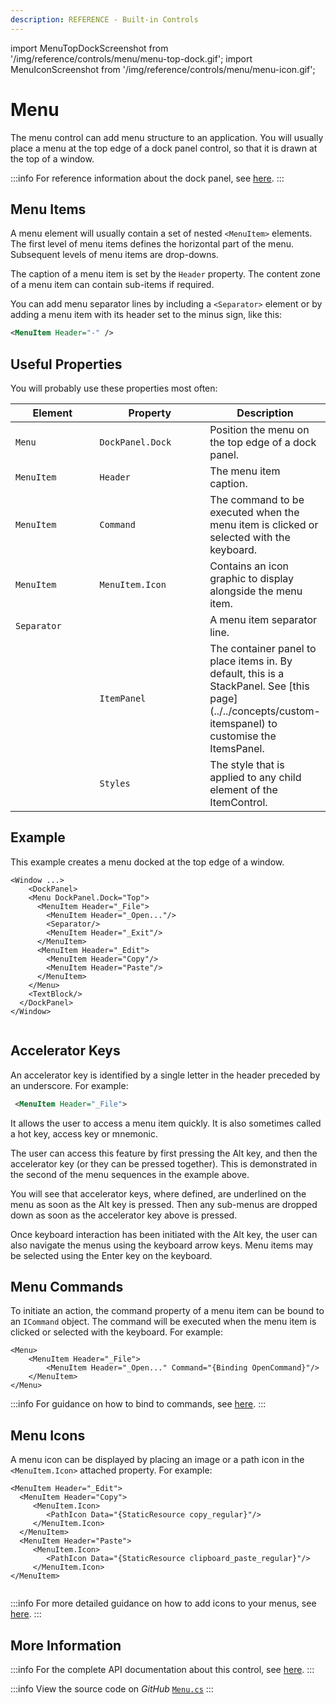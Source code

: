 ```yaml
---
description: REFERENCE - Built-in Controls
---
```


import MenuTopDockScreenshot from '/img/reference/controls/menu/menu-top-dock.gif';
import MenuIconScreenshot from '/img/reference/controls/menu/menu-icon.gif';

# Menu

The menu control can add menu structure to an application. You will usually place a menu at the top edge of a dock panel control, so that it is drawn at the top of a window.

:::info
For reference information about the dock panel, see [here](dockpanel.md).
:::

## Menu Items

A menu element will usually contain a set of nested `<MenuItem>` elements. The first level of menu items defines the horizontal part of the menu. Subsequent levels of menu items are drop-downs.

The caption of a menu item is set by the `Header` property. The content zone of a menu item can contain sub-items if required.

You can add menu separator lines by including a `<Separator>` element or by adding a menu item with its header set to the minus sign, like this:

```xml
<MenuItem Header="-" />
```

## Useful Properties

You will probably use these properties most often:

<table>
  <thead>
    <tr>
      <th width="147.33333333333331">Element</th>
      <th width="190">Property</th>
      <th>Description</th>
    </tr>
  </thead>
  <tbody>
    <tr>
      <td><code>Menu</code></td>
      <td><code>DockPanel.Dock</code></td>
      <td>Position the menu on the top edge of a dock panel.</td>
    </tr>
    <tr>
      <td><code>MenuItem</code></td>
      <td><code>Header</code></td>
      <td>The menu item caption.</td>
    </tr>
    <tr>
      <td><code>MenuItem</code></td>
      <td><code>Command</code></td>
      <td>The command to be executed when the menu item is clicked or selected with the keyboard.</td>
    </tr>
    <tr>
      <td><code>MenuItem</code></td>
      <td><code>MenuItem.Icon</code></td>
      <td>Contains an icon graphic to display alongside the menu item.</td>
    </tr>
    <tr>
      <td><code>Separator</code></td>
      <td></td>
      <td>A menu item separator line.</td>
    </tr>
    <tr>
      <td></td>
      <td><code>ItemPanel</code></td>
      <td>The container panel to place items in. By default, this is a StackPanel. See [this page](../../concepts/custom-itemspanel) to customise the ItemsPanel.</td>
    </tr>
    <tr>
      <td></td>
      <td><code>Styles</code></td>
      <td>The style that is applied to any child element of the ItemControl.</td>
    </tr>
  </tbody>
</table>

## Example

This example creates a menu docked at the top edge of a window.

```markup
<Window ...>
    <DockPanel>
    <Menu DockPanel.Dock="Top">
      <MenuItem Header="_File">
        <MenuItem Header="_Open..."/>
        <Separator/>
        <MenuItem Header="_Exit"/>
      </MenuItem>
      <MenuItem Header="_Edit">
        <MenuItem Header="Copy"/>
        <MenuItem Header="Paste"/>
      </MenuItem>
    </Menu>
    <TextBlock/>
  </DockPanel>
</Window>
```

<img src={MenuTopDockScreenshot} alt="" />

## Accelerator Keys

An accelerator key is identified by a single letter in the header preceded by an underscore. For example:

```xml
 <MenuItem Header="_File">
```

It allows the user to access a menu item quickly. It is also sometimes called a hot key, access key or mnemonic.

The user can access this feature by first pressing the Alt key, and then the accelerator key (or they can be pressed together). This is demonstrated in the second of the menu sequences in the example above.

You will see that accelerator keys, where defined, are underlined on the menu as soon as the Alt key is pressed. Then any sub-menus are dropped down as soon as the accelerator key above is pressed.

Once keyboard interaction has been initiated with the Alt key, the user can also navigate the menus using the keyboard arrow keys. Menu items may be selected using the Enter key on the keyboard.

## Menu Commands

To initiate an action, the command property of a menu item can be bound to an `ICommand` object. The command will be executed when the menu item is clicked or selected with the keyboard. For example:

```markup
<Menu>
    <MenuItem Header="_File">
        <MenuItem Header="_Open..." Command="{Binding OpenCommand}"/>
    </MenuItem>
</Menu>
```

:::info
For guidance on how to bind to commands, see [here](../../basics/user-interface/adding-interactivity.md).
:::

## Menu Icons

A menu icon can be displayed by placing an image or a path icon in the `<MenuItem.Icon>` attached property. For example:

```markup
<MenuItem Header="_Edit">
  <MenuItem Header="Copy">
     <MenuItem.Icon>
        <PathIcon Data="{StaticResource copy_regular}"/>
     </MenuItem.Icon>
  </MenuItem>
  <MenuItem Header="Paste">
     <MenuItem.Icon>
        <PathIcon Data="{StaticResource clipboard_paste_regular}"/>
     </MenuItem.Icon>
</MenuItem>
```

<img src={MenuIconScreenshot} alt="" />

:::info
For more detailed guidance on how to add icons to your menus, see [here](../../guides/graphics-and-animation/how-to-add-menu-icons.md).
:::

## More Information

:::info
For the complete API documentation about this control, see [here](http://reference.avaloniaui.net/api/Avalonia.Controls/Menu/).
:::

:::info
View the source code on _GitHub_ [`Menu.cs`](https://github.com/AvaloniaUI/Avalonia/blob/master/src/Avalonia.Controls/Menu.cs)
:::
